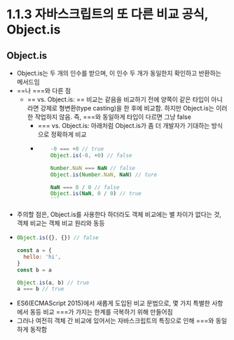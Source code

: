 # 1.1.3 자바스크립트의 또 다른 비교 공식, Object.is
## Object.is
- Object.is는 두 개의 인수를 받으며, 이 인수 두 개가 동일한지 확인하고 반환하는 메서드임
- ==나 ===와 다른 점
  - == vs. Object.is: == 비교는 같음을 비교하기 전에 양쪽이 같은 타입이 아니라면 강제로 형변환(type casting)을 한 후에 비교함. 하지만 Object.is는 이러한 작업하지 않음. 즉, ===와 동일하게 타입이 다르면 그냥 false
	- === vs. Object.is: 아래처럼 Object.is가 좀 더 개발자가 기대하는 방식으로 정확하게 비교
  	- ```js
    	  -0 === +0 // true
    	  Object.is(-0, +0) // false

    	  Number.NaN === NaN // false
    	  Object.is(Number.NaN, NaN) // ture

    	  NaN === 0 / 0 // false
    	  Object.is(NaN, 0 / 0) // true
    	  ```
- 주의할 점은, Object.is를 사용한다 하더라도 객체 비교에는 별 차이가 없다는 것, 객체 비교는 객체 비교 원리와 동등
- ```js
  Object.is({}, {}) // false

  const a = {
    hello: 'hi',
  }
  const b = a

  Object.is(a, b) // true
  a === b // true
  ```
- ES6(ECMAScript 2015)에서 새롭게 도입된 비교 문법으로, 몇 가지 특별한 사항에서 동등 비교 ===가 가지는 한계를 극복하기 위해 만들어짐
- 그러나 여전히 객체 간 비교에 있어서는 자바스크립트의 특징으로 인해 ===와 동일하게 동작함
